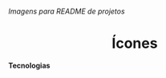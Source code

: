 <h6>Imagens para README de projetos </h6>
<h1 align="center">Ícones</h1>


<h4> Tecnologias </h4>


